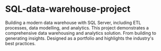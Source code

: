 # SQL-data-warehouse-project
Building a modern data warehouse with SQL Server, including ETL processes, data modelling, and analytics.
This project demonstrates a comprehensive data warehousing and analytics solution. From building to generating insights. Designed as a portfolio and highlights the industry's best practices.
